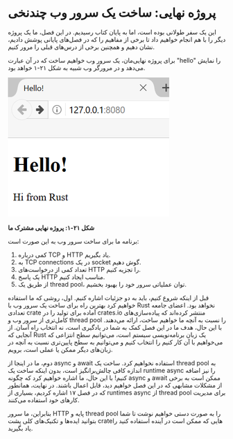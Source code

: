 # پروژه نهایی: ساخت یک سرور وب چندنخی

این یک سفر طولانی بوده است، اما به پایان کتاب رسیدیم. در این فصل، ما یک پروژه دیگر را با هم انجام خواهیم داد تا برخی از مفاهیم را که در فصل‌های پایانی پوشش دادیم، نشان دهیم و همچنین برخی از درس‌های قبلی را مرور کنیم.

برای پروژه نهایی‌مان، یک سرور وب خواهیم ساخت که در آن عبارت "hello" را نمایش می‌دهد و در مرورگر وب شبیه به شکل ۲۱-۱ خواهد بود.

<img src="img/trpl21-01.png">

**شکل ۲۱-۱: پروژه نهایی مشترک ما**

برنامه ما برای ساخت سرور وب به این صورت است:

1. کمی درباره TCP و HTTP یاد بگیریم.
2. به TCP connections در یک socket گوش دهیم.
3. تعداد کمی از درخواست‌های HTTP را تجزیه کنیم.
4. یک پاسخ HTTP مناسب ایجاد کنیم.
5. از طریق یک thread pool، توان عملیاتی سرور خود را بهبود بخشیم.

قبل از اینکه شروع کنیم، باید به دو جزئیات اشاره کنیم. اول، روشی که ما استفاده خواهیم کرد بهترین راه برای ساخت یک سرور وب با Rust نخواهد بود. اعضای جامعه تعدادی crate آماده برای تولید را در crates.io منتشر کرده‌اند که پیاده‌سازی‌های کامل‌تری از سرور وب و thread pool را نسبت به آنچه ما خواهیم ساخت، ارائه می‌دهند. با این حال، هدف ما در این فصل کمک به شما در یادگیری است، نه انتخاب راه آسان. از آنجایی که Rust یک زبان برنامه‌نویسی سیستم است، می‌توانیم سطح انتزاعی که می‌خواهیم با آن کار کنیم را انتخاب کنیم و می‌توانیم به سطح پایین‌تری نسبت به آنچه در زبان‌های دیگر ممکن یا عملی است، برویم.

دوم، ما در اینجا از async و await استفاده نخواهیم کرد. ساخت یک thread pool به اندازه کافی چالش‌برانگیز است، بدون اینکه ساخت یک runtime async را نیز اضافه کنیم! با این حال، ما اشاره خواهیم کرد که چگونه async و await ممکن است به برخی از مشکلات مشابهی که در این فصل خواهیم دید، قابل اعمال باشند. در نهایت، همانطور که در فصل ۱۷ اشاره کردیم، بسیاری از runtimes async از thread pool برای مدیریت کارهای خود استفاده می‌کنند.

بنابراین، ما سرور HTTP پایه و thread pool را به صورت دستی خواهیم نوشت تا شما بتوانید ایده‌ها و تکنیک‌های کلی پشت crateهایی که ممکن است در آینده استفاده کنید را یاد بگیرید.